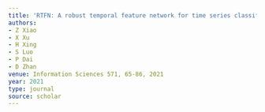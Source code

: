 ```yaml
---
title: 'RTFN: A robust temporal feature network for time series classification'
authors:
- Z Xiao
- X Xu
- H Xing
- S Luo
- P Dai
- D Zhan
venue: Information Sciences 571, 65-86, 2021
year: 2021
type: journal
source: scholar
---
```

